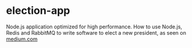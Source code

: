 # election-app
Node.js application optimized for high performance. How to use Node.js, Redis and RabbitMQ to write software to elect a new president, as seen on [medium.com](https://medium.com/@dannyhobo/electing-a-new-president-using-node-js-redis-and-rabbitmq-fa58af874d68)

